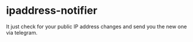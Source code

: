 # ipaddress-notifier

It just check for your public IP address changes
and send you the new one via telegram.
